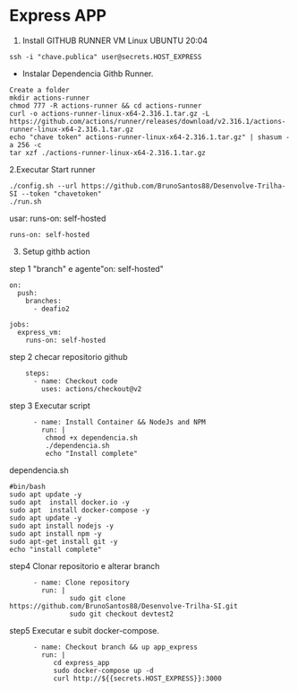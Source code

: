 # Express APP

1. Install GITHUB RUNNER VM Linux UBUNTU 20:04
````
ssh -i "chave.publica" user@secrets.HOST_EXPRESS
````
- Instalar Dependencia Githb Runner.

````
Create a folder
mkdir actions-runner
chmod 777 -R actions-runner && cd actions-runner
curl -o actions-runner-linux-x64-2.316.1.tar.gz -L https://github.com/actions/runner/releases/download/v2.316.1/actions-runner-linux-x64-2.316.1.tar.gz
echo "chave token" actions-runner-linux-x64-2.316.1.tar.gz" | shasum -a 256 -c
tar xzf ./actions-runner-linux-x64-2.316.1.tar.gz
````

2.Executar Start runner
````
./config.sh --url https://github.com/BrunoSantos88/Desenvolve-Trilha-SI --token "chavetoken"
./run.sh
````
usar: runs-on: self-hosted
````
runs-on: self-hosted
````
3. Setup githb action
 
step 1 "branch" e agente"on: self-hosted"
````
on:
  push:
    branches:  
      - deafio2

jobs:
  express_vm:
    runs-on: self-hosted

````
step 2 checar repositorio github 
````
    steps:
      - name: Checkout code
        uses: actions/checkout@v2
````
step 3 Executar script
````
      - name: Install Container && NodeJs and NPM
        run: |
         chmod +x dependencia.sh
         ./dependencia.sh
         echo "Install complete"
````
dependencia.sh

````
#bin/bash
sudo apt update -y
sudo apt  install docker.io -y
sudo apt  install docker-compose -y
sudo apt update -y
sudo apt install nodejs -y
sudo apt install npm -y
sudo apt-get install git -y
echo "install complete"
````

step4 Clonar repositorio e alterar branch

````
      - name: Clone repository
        run: |
               sudo git clone https://github.com/BrunoSantos88/Desenvolve-Trilha-SI.git
               sudo git checkout devtest2
````

step5 Executar e subit docker-compose.
````
      - name: Checkout branch && up app_express
        run: |
           cd express_app
           sudo docker-compose up -d   
           curl http://${{secrets.HOST_EXPRESS}}:3000
````

   

